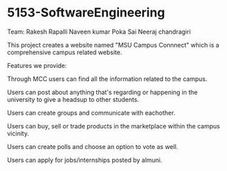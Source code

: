 # 5153-SoftwareEngineering

Team:
Rakesh Rapalli
Naveen kumar Poka
Sai Neeraj chandragiri

This project creates a website named "MSU Campus Connnect" which is a comprehensive campus related website. 

Features we provide:

Through MCC users can find all the information related to the campus.

Users can post about anything that's regarding or happening in the university to give a headsup to other students. 

Users can create groups and communicate with eachother. 

Users can buy, sell or trade products in the marketplace within the campus vicinity.

Users can create polls and choose an option to vote as well.

Users can apply for jobs/internships posted by almuni.



